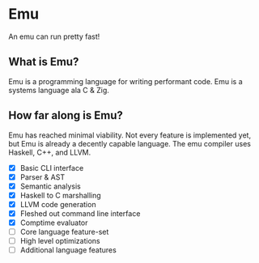 # Emu
An emu can run pretty fast!
## What is Emu?
Emu is a programming language for writing performant code. Emu is a systems language ala C & Zig.
## How far along is Emu?
Emu has reached minimal viability. Not every feature is implemented yet, but Emu is already a decently capable language. The emu compiler uses Haskell, C++, and LLVM.

- [x] Basic CLI interface
- [x] Parser & AST
- [x] Semantic analysis
- [x] Haskell to C marshalling
- [x] LLVM code generation
- [x] Fleshed out command line interface
- [x] Comptime evaluator
- [ ] Core language feature-set
- [ ] High level optimizations
- [ ] Additional language features
